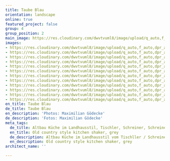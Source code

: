 ```yaml
---
title: Taube Blau
orientation: landscape
online: true
featured_project: false
group: 4
group_position: 2
main_image: https://res.cloudinary.com/dwvtvuml8/image/upload/q_auto,f_auto,dpr_auto/v1592834090/Altbau-Kueche-Gold-Rahmenbauweise-grau_pvekw3.jpg
images:
- https://res.cloudinary.com/dwvtvuml8/image/upload/q_auto,f_auto,dpr_auto/v1592834090/Altbau-Kueche-Gold-Rahmenbauweise-grau_pvekw3.jpg
- https://res.cloudinary.com/dwvtvuml8/image/upload/q_auto,f_auto,dpr_auto/v1592834107/Graue-Kueche-Goldene-Griffe-Rahmenbauweise-Shaker_wqihli.jpg
- https://res.cloudinary.com/dwvtvuml8/image/upload/q_auto,f_auto,dpr_auto/v1592834124/Hochwertig-Kueche-Landhausstil-Griffe-grau-design_emblc7.jpg
- https://res.cloudinary.com/dwvtvuml8/image/upload/q_auto,f_auto,dpr_auto/v1592834164/Hochwertige-Kueche-Einbauschrank-Raumhoch_rlclrk.jpg
- https://res.cloudinary.com/dwvtvuml8/image/upload/q_auto,f_auto,dpr_auto/v1592834146/Design-Kueche-Altbau-Landhausstil-modern_e3f1at.jpg
- https://res.cloudinary.com/dwvtvuml8/image/upload/q_auto,f_auto,dpr_auto/v1592834184/Hochwertig-Kueche-Griffe-grau-design-Landhausstil_ruopqn.jpg
- https://res.cloudinary.com/dwvtvuml8/image/upload/q_auto,f_auto,dpr_auto/v1592834261/Front-Kueche-Griffe-gold-hochwertig_mci7lc.jpg
- https://res.cloudinary.com/dwvtvuml8/image/upload/q_auto,f_auto,dpr_auto/v1592834220/Kueche-Landhausstil-Griffe-Marmor-Gold_yxkdfr.jpg
- https://res.cloudinary.com/dwvtvuml8/image/upload/q_auto,f_auto,dpr_auto/v1592834237/Individuelle-Kueche-im-Landhausstil-klassisch_kizfzx.jpg
- https://res.cloudinary.com/dwvtvuml8/image/upload/q_auto,f_auto,dpr_auto/v1592834349/Hochwertig-Kueche-Griffe-grau-design_zmzss7.jpg
- https://res.cloudinary.com/dwvtvuml8/image/upload/q_auto,f_auto,dpr_auto/v1592834287/Kueche-Landhausstyle-Amerikanisch-klassisch_b1g4la.jpg
- https://res.cloudinary.com/dwvtvuml8/image/upload/q_auto,f_auto,dpr_auto/v1592834378/Kueche-Design-Armatur-Gold-Hochwertig-Luxus_vrcqvi.jpg
en_title: Taube Blau
de_title: Taube Blau
en_description: 'Photos: Maximilian Gödecke'
de_description: 'Fotos: Maximilian Gödecke'
meta_tags:
  de_title: Altbau Küche im Landhausstil, Tischler, Schreiner, Schreinerei, Tischlerei
  en_title: Old country style kitchen shaker, grey
  de_description: Altbau Küche im Landhausstil vom Tischller / Schreiner
  en_description: Old country style kitchen shaker, grey
architect_name: ''

---
```

